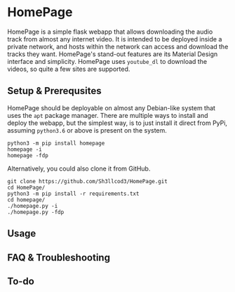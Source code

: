 # HomePage

HomePage is a simple flask webapp that allows downloading the audio track from almost any internet video.
It is intended to be deployed inside a private network, and hosts within the network can access
and download the tracks they want. HomePage's stand-out features are its Material Design interface
and simplicity. HomePage uses `youtube_dl` to download the videos, so quite a few sites are supported.

## Setup & Prerequsites

HomePage should be deployable on almost any Debian-like system that uses the `apt` package manager.
There are multiple ways to install and deploy the webapp, but the simplest way, is to just install
it direct from PyPi, assuming `python3.6` or above is present on the system.

```
python3 -m pip install homepage
homepage -i
homepage -fdp
```

Alternatively, you could also clone it from GitHub.

```
git clone https://github.com/Sh3llcod3/HomePage.git
cd HomePage/
python3 -m pip install -r requirements.txt
cd homepage/
./homepage.py -i
./homepage.py -fdp
```

## Usage



## FAQ & Troubleshooting



## To-do
